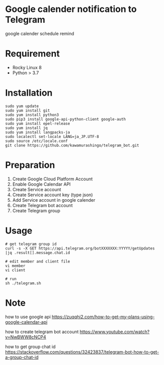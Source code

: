 # Google calender notification to Telegram
google calender schedule remind

# Requirement
* Rocky Linux 8
* Python > 3.7

# Installation
```
sudo yum update
sudo yum install git
sudo yum install python3
sudo pip3 install google-api-python-client google-auth
sudo yum install epel-release
sudo yum install jq
sudo yum install langpacks-ja
sudo localectl set-locale LANG=ja_JP.UTF-8
sudo source /etc/locale.conf
git clone https://github.com/kawamurashingo/telegram_bot.git
```

# Preparation
1. Create Google Cloud Platform Account
2. Enable Google Calendar API
3. Create Service account
4. Create Service account key (type json)
5. Add Service account in google calender
6. Create Telegram bot account
7. Create Telegram group

# Usage
```
# get telegram group id
curl -s -X GET https://api.telegram.org/botXXXXXXX:YYYYY/getUpdates |jq .result[].message.chat.id

# edit member and client file
vi member
vi client

# run
sh ./telegram.sh
```

# Note
how to use google api 
https://zuqqhi2.com/how-to-get-my-plans-using-google-calendar-api

how to create telegram bot account
https://www.youtube.com/watch?v=NwBWW8cNCP4

how to get group chat id
https://stackoverflow.com/questions/32423837/telegram-bot-how-to-get-a-group-chat-id
